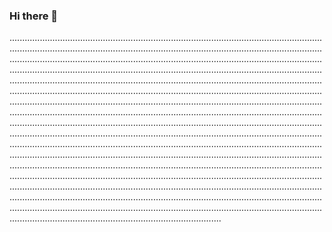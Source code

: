 ### Hi there 👋

................................................................................................................................................................................................................................................................................................................................................................................................................................................................................................................................................................................................................................................................................................................................................................................................................................................................................................................................................................................................................................................................................................................................................................................................................................................................................................................................................................................................................................................................................................................................................................................................................................................................................................................................................................................................................................................................................................................................................................................................................................................................................................................................................................................................................................................................................